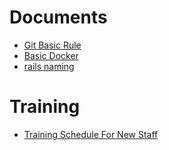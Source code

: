 # Documents
* [Git Basic Rule](git/basic-rule.md)
* [Basic Docker](docker/basic.md)
* [rails naming](rails/naming.md)

# Training
* [Training Schedule For New Staff](training_manual/training_schedule.md)